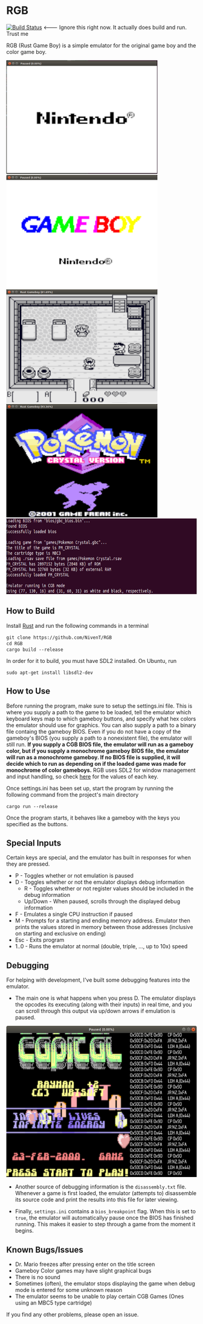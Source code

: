 # RGB
[![Build Status](https://travis-ci.org/NivenT/RGB.svg?branch=master)](https://travis-ci.org/NivenT/RGB) <--- Ignore this right now. It actually does build and run. Trust me

RGB (Rust Game Boy) is a simple emulator for the original game boy and the color game boy.

<img src="https://github.com/NivenT/RGB/blob/master/screenshots/img0.png" alt="Screenshot" width="400" height="300"/><img src="https://github.com/NivenT/RGB/blob/master/screenshots/img1.png" alt="Screenshot" width="400" height="300"/>
<img src="https://github.com/NivenT/RGB/blob/master/screenshots/img2.png" alt="Screenshot" width="400" height="300"/><img src="https://github.com/NivenT/RGB/blob/master/screenshots/img3.png" alt="Screenshot" width="400" height="300"/>
<img src="https://github.com/NivenT/RGB/blob/master/screenshots/img4.png" alt="Screenshot" width="800" height="200"/>

## How to Build
Install [Rust](https://www.rust-lang.org/en-US/) and run the following commands in a terminal
````
git clone https://github.com/NivenT/RGB
cd RGB
cargo build --release
````

In order for it to build, you must have SDL2 installed. On Ubuntu, run
````
sudo apt-get install libsdl2-dev
````

## How to Use
Before running the program, make sure to setup the settings.ini file. This is where you supply a path to the game to be loaded, tell the emulator which keyboard keys map to which gameboy buttons, and specify what hex colors the emulator should use for graphics. You can also supply a path to a binary file containg the gameboy BIOS. Even if you do not have a copy of the gameboy's BIOS (you supply a path to a nonexistent file), the emulator will still run. **If you supply a CGB BIOS file, the emulator will run as a gameboy color, but if you supply a monochrome gameboy BIOS file, the emulator will run as a monochrome gameboy. If no BIOS file is supplied, it will decide which to run as depending on if the loaded game was made for monochrome of color gameboys.** RGB uses SDL2 for window management and input handling, so check [here](https://github.com/AngryLawyer/rust-sdl2/blob/master/sdl2-sys/src/keycode.rs) for the values of each key.

Once settings.ini has been set up, start the program by running the following command from the project's main directory
```
cargo run --release
```

Once the program starts, it behaves like a gameboy with the keys you specified as the buttons.

## Special Inputs
Certain keys are special, and the emulator has built in responses for when they are pressed.

* P - Toggles whether or not emulation is paused
* D - Toggles whether or not the emulator displays debug information
  * R - Toggles whether or not register values should be included in the debug information
  * Up/Down - When paused, scrolls through the displayed debug information
* F - Emulates a single CPU instruction if paused
* M - Prompts for a starting and ending memory address. Emulator then prints the values stored in memory between those addresses (inclusive on starting and exclusive on ending)
* Esc - Exits program
* 1..0 - Runs the emulator at normal (double, triple, ..., up to 10x) speed

## Debugging
For helping with development, I've built some debugging features into the emulator.

* The main one is what happens when you press D. The emulator displays the opcodes its executing (along with their inputs) in real time, and you can scroll through this output via up/down arrows if emulation is paused.

<p align="center">
  <img src="https://github.com/NivenT/RGB/blob/master/screenshots/img5.png" alt="Screenshot" width="600" height="400"/>
</p>

* Another source of debugging information is the `disassembly.txt` file. Whenever a game is first loaded, the emulator (attempts to) disassemble its source code and print the results into this file for later viewing.

* Finally, `settings.ini` contains a `bios_breakpoint` flag. When this is set to `true`, the emulator will automaticallyy pause once the BIOS has finished running. This makes it easier to step through a game from the moment it begins.

## Known Bugs/Issues
* Dr. Mario freezes after pressing enter on the title screen
* Gameboy Color games may have slight graphical bugs
* There is no sound
* Sometimes (often), the emulator stops displaying the game when debug mode is entered for some unknown reason
* The emulator seems to be unable to play certain CGB Games (Ones using an MBC5 type cartridge)

If you find any other problems, please open an issue.
